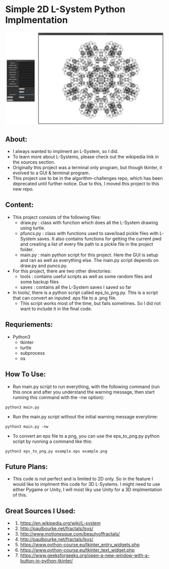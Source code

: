 # Simple 2D L-System Python Implmentation

<img width="1920" alt="1" src="./assets/demo_img.png">

## About:
- I always wanted to implment an L-System, so I did.
- To learn more about L-Systems, please check out the wikipedia link in the sources section.
- Originally this project was a terminal only program, but though tkinter, it evolved to a GUI & terminal program.
- This project use to be in the algorithm-challenges repo, which has been deprecated until further notice. Due to this, I moved this project to this new repo.

## Content:
- This project consists of the following files:
	- draw.py : class with function which does all the L-System drawing using turtle.
	- pfuncs.py : class with functions used to save/load pickle files with L-System saves. It also contains functions for getting the current pwd and creating a list of every file path to a pickle file in the project folder.
	- main.py : main python script for this project. Here the GUI is setup and ran as well as everything else. The main.py script depends on draw.py and puncs.py.
- For this project, there are two other directories:
	- tools : contains useful scripts as well as some random files and some backup files
	- saves : contains all the L-System saves I saved so far
- In tools/, there is a python script called eps_to_png.py. This is a script that can convert an inputed .eps file to a .png file.
	- This script works most of the time, but fails sometimes. So I did not want to include it in the final code.

## Requriements:
- Python3
	- tkinter
	- turtle
	- subprocess
	- os

## How To Use:
- Run main.py script to run everything, with the following command (run this once and after you understand the warning message, then start running this command with the -nw option):

```
python3 main.py
```
- Run the main.py script without the initial warning message everytime:
```
python3 main.py -nw
```
- To convert an eps file to a png, you can use the eps_to_png.py python script by running a command like this:

```
python3 eps_to_png.py example.eps example.png
```

## Future Plans:
- This code is not perfect and is limited to 2D only. So in the feature I would like to implment this code for 3D L-Systems. I might need to use either Pygame or Unity, I will most liky use Unity for a 3D implmentation of this.

## Great Sources I Used:
- 1) https://en.wikipedia.org/wiki/L-system
- 2) http://paulbourke.net/fractals/lsys/
- 3) http://www.motionesque.com/beautyoffractals/
- 4) http://paulbourke.net/fractals/lsys/
- 5) https://www.python-course.eu/tkinter_entry_widgets.php
- 6) https://www.python-course.eu/tkinter_text_widget.php
- 7) https://www.geeksforgeeks.org/open-a-new-window-with-a-button-in-python-tkinter/
